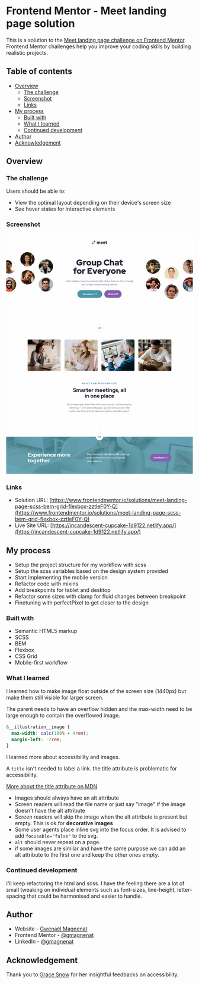 # Frontend Mentor - Meet landing page solution

This is a solution to the [Meet landing page challenge on Frontend Mentor](https://www.frontendmentor.io/challenges/meet-landing-page-rbTDS6OUR). Frontend Mentor challenges help you improve your coding skills by building realistic projects.

## Table of contents

- [Overview](#overview)
  - [The challenge](#the-challenge)
  - [Screenshot](#screenshot)
  - [Links](#links)
- [My process](#my-process)
  - [Built with](#built-with)
  - [What I learned](#what-i-learned)
  - [Continued development](#continued-development)
- [Author](#author)
- [Acknowledgement](#acknowledgement)

## Overview

### The challenge

Users should be able to:

- View the optimal layout depending on their device's screen size
- See hover states for interactive elements

### Screenshot

![](./screenshot.jpg)

### Links

- Solution URL: [https://www.frontendmentor.io/solutions/meet-landing-page-scss-bem-grid-flexbox-zztleF0Y-Q](https://www.frontendmentor.io/solutions/meet-landing-page-scss-bem-grid-flexbox-zztleF0Y-Q)
- Live Site URL: [https://incandescent-cupcake-1d9122.netlify.app/](https://incandescent-cupcake-1d9122.netlify.app/)

## My process

- Setup the project structure for my workflow with scss
- Setup the scss variables based on the design system provided
- Start implementing the mobile version
- Refactor code with mixins
- Add breakpoints for tablet and desktop
- Refactor some sizes with clamp for fluid changes between breakpoint
- Finetuning with perfectPixel to get closer to the design

### Built with

- Semantic HTML5 markup
- SCSS
- BEM
- Flexbox
- CSS Grid
- Mobile-first workflow

### What I learned

I learned how to make image float outside of the screen size (1440px) but make
them still visible for larger screen.

The parent needs to have an overflow hidden and the max-width need to be large enough to contain the overflowed image.

```css
&__illustration__image {
  max-width: calc(100% + 4rem);
  margin-left: -2rem;
}
```

I learned more about accessibility and images.

A `title` isn't needed to label a link. the title attribute is problematic for accessibility.

[More about the title attribute on MDN](https://developer.mozilla.org/en-US/docs/Web/HTML/Global_attributes/title)

- Images should always have an alt attribute
- Screen readers will read the file name or just say "image" if the image doesn't have the alt attribute
- Screen readers will skip the image when the alt attribute is present but empty. This is ok for **decorative images**
- Some user agents place inline svg into the focus order. It is advised to add `focusable="false"` to the svg.
- `alt` should never repeat on a page.
- if some images are similar and have the same purpose we can add an alt attribute to the first one and keep the other ones empty.

### Continued development

I'll keep refactoring the html and scss. I have the feeling there are a lot of small
tweaking on individual elements such as font-sizes, line-height, letter-spacing that could be harmonised and easier to handle.

## Author

- Website - [Gwenaël Magnenat](https://gmagnenat.com)
- Frontend Mentor - [@gmagnenat](https://www.frontendmentor.io/profile/gmagnenat)
- LinkedIn - [@gmagnenat](https://www.linkedin.com/in/gmagnenat)

## Acknowledgement

Thank you to [Grace Snow](https://www.frontendmentor.io/profile/grace-snow) for her insightful feedbacks on accessibility.
